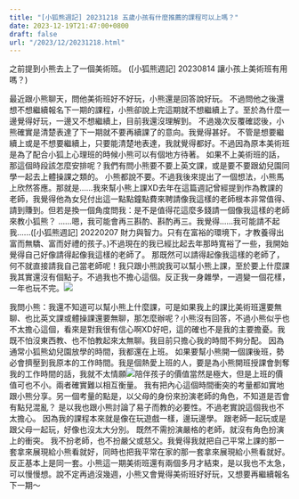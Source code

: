 ```yaml
---
title: "[小狐熊週記] 20231218 五歲小孩有什麼推薦的課程可以上嗎？"
date: 2023-12-19T21:47:00+0800
draft: false
url: "/2023/12/20231218.html"
---
```


之前提到小熊去上了一個美術班。 ([小狐熊週記] 20230814 讓小孩上美術班有用嗎？)

最近跟小熊聊天，問他美術班好不好玩，小熊還是回答說好玩。 不過問他之後還想不想繼續報名下一期的課程，小熊卻說上完這期就不想繼續上了。至於為什麼一邊覺得好玩，一邊又不想繼續上，目前我還沒理解到。 不過幾次反覆確認後，小熊確實是清楚表達了下一期就不要再續課了的意向。我覺得甚好。 不管是想要繼續上或是不想要繼續上，只要能清楚地表達，我就覺得都好。不過因為原本美術班是為了配合小狐上心理班的時候小熊可以有個地方待著。 如果不上美術班的話，那這個時段該怎麼安排呢？我們有問小熊要不要上英文課，或是要不要跟幼兒園同學一起去上體操課之類的。 小熊都說不要。不過我後來提出了一個想法，小熊馬上欣然答應。那就是……我來幫小熊上課XD去年在這篇週記曾經提到作為教課的老師，我覺得他為女兒付出這一點點鐘點費來聘請像我這樣的老師根本非常值得、請到賺到。但若是換一個角度問我：是不是值得花這麼多錢請一個像我這樣的老師來教小狐熊？ ……嗯，我可能會再三斟酌、斟酌再三。我覺得……我可能請不起我......([小狐熊週記] 20220207 財力與智力。只有在富裕的環境下，才教養得出富而無驕、富而好禮的孩子。)不過現在的我已經比起去年那時寬裕了一些，我開始覺得自己好像請得起像我這樣的老師了。 那既然可以請得起像我這樣的老師了，何不就直接請我自己當老師呢！我只跟小熊說我可以幫小熊上課，至於要上什麼課我其實還沒有個點子。不過我也不擔心這個。反正我一身雜學，一週變一個花樣，一年也玩不完。![]($https://blogger.googleusercontent.com/img/a/AVvXsEh374c96UjGFQMX5hmhwfd_yW7_jHFvCZaW37AHcN211PfSP02vWCe03PyEgRqfV38qfThlgkTn27RWVkdLVaMmD9EHdeXNf3kL0-dc617Ns4x8USvyqiOGSh_jVTzp5ZCsWrNfv3sDVOBkvbRGNR4sCdj_cS17QXrJ9BVAO9ayLHUUuVhVJPj7OMj4aag=w400-h400)



我問小熊：我還不知道可以幫小熊上什麼課，可是如果我上的課比美術班還要無聊、也比英文課或體操課還要無聊，那怎麼辦呢？小熊沒有回答，不過小熊似乎也不太擔心這個，看來是對我很有信心啊XD好吧，這的確也不是我的主要擔憂。我既不怕沒東西教、也不怕教起來太無聊。我目前只擔心我的時間不夠分配。 因為通常小狐熊幼兒園放學的時間，我都還在上班。 如果要幫小熊開一個課後班，勢必會擠壓到我原本的工作時間。我是個熱愛上班的人，要是為小熊開班授課會剝奪我的工作時間的話，我就不太情願![]($https://fonts.gstatic.com/s/e/notoemoji/15.0/1f606/72.png)陪伴孩子的價值當然是極大，但是上班的價值可也不小。兩者確實難以相互衡量。 我有把內心這個時間衝突的考量都如實地跟小熊分享。另一個考量的點是，以父母的身份來扮演老師的角色，不知道是否會有點兒混亂？ 是以我也跟小熊討論了易子而教的必要性。不過老實說這個我也不太擔心。 因為我的課程本來就是像在玩遊戲一樣，邊玩邊學。 跟老師一起玩或是跟父母一起玩，好像也沒太大分別。 既然不需扮演嚴格的老師，就沒有角色扮演上的衝突。 我不扮老師，也不扮嚴父或慈父。我覺得我就把自己平常上課的那一套拿來展現給小熊看就好，同時也把我平常在家的那一套拿來展現給小熊看就好。 反正基本上是同一套。小熊這一期美術班還有兩個多月才結束，是以我也不太急，可以慢慢想。說不定再過沒幾週，小熊又會覺得美術班好好玩，又想要再繼續報名下一期～

